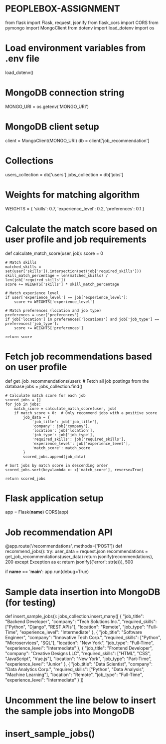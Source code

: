 # PEOPLEBOX-ASSIGNMENT
from flask import Flask, request, jsonify
from flask_cors import CORS
from pymongo import MongoClient
from dotenv import load_dotenv
import os

# Load environment variables from .env file
load_dotenv()

# MongoDB connection string
MONGO_URI = os.getenv('MONGO_URI')

# MongoDB client setup
client = MongoClient(MONGO_URI)
db = client['job_recommendation']

# Collections
users_collection = db['users']
jobs_collection = db['jobs']

# Weights for matching algorithm
WEIGHTS = {
    'skills': 0.7,
    'experience_level': 0.2,
    'preferences': 0.1
}

# Calculate the match score based on user profile and job requirements
def calculate_match_score(user, job):
    score = 0

    # Match skills
    matched_skills = set(user['skills']).intersection(set(job['required_skills']))
    skill_match_percentage = len(matched_skills) / len(job['required_skills'])
    score += WEIGHTS['skills'] * skill_match_percentage

    # Match experience level
    if user['experience_level'] == job['experience_level']:
        score += WEIGHTS['experience_level']

    # Match preferences (location and job type)
    preferences = user['preferences']
    if job['location'] in preferences['locations'] and job['job_type'] == preferences['job_type']:
        score += WEIGHTS['preferences']

    return score

# Fetch job recommendations based on user profile
def get_job_recommendations(user):
    # Fetch all job postings from the database
    jobs = jobs_collection.find()

    # Calculate match score for each job
    scored_jobs = []
    for job in jobs:
        match_score = calculate_match_score(user, job)
        if match_score > 0:  # Only recommend jobs with a positive score
            job_data = {
                'job_title': job['job_title'],
                'company': job['company'],
                'location': job['location'],
                'job_type': job['job_type'],
                'required_skills': job['required_skills'],
                'experience_level': job['experience_level'],
                'match_score': match_score
            }
            scored_jobs.append(job_data)

    # Sort jobs by match score in descending order
    scored_jobs.sort(key=lambda x: x['match_score'], reverse=True)
    
    return scored_jobs

# Flask application setup
app = Flask(__name__)
CORS(app)

# Job recommendation API
@app.route('/recommendations', methods=['POST'])
def recommend_jobs():
    try:
        user_data = request.json
        recommendations = get_job_recommendations(user_data)
        return jsonify(recommendations), 200
    except Exception as e:
        return jsonify({'error': str(e)}), 500

if __name__ == '__main__':
    app.run(debug=True)

# Sample data insertion into MongoDB (for testing)
def insert_sample_jobs():
    jobs_collection.insert_many([
        {
            "job_title": "Backend Developer",
            "company": "Tech Solutions Inc.",
            "required_skills": ["Python", "Django", "REST APIs"],
            "location": "Remote",
            "job_type": "Full-Time",
            "experience_level": "Intermediate"
        },
        {
            "job_title": "Software Engineer",
            "company": "Innovative Tech Corp.",
            "required_skills": ["Python", "Microservices", "SQL"],
            "location": "New York",
            "job_type": "Full-Time",
            "experience_level": "Intermediate"
        },
        {
            "job_title": "Frontend Developer",
            "company": "Creative Designs LLC",
            "required_skills": ["HTML", "CSS", "JavaScript", "Vue.js"],
            "location": "New York",
            "job_type": "Part-Time",
            "experience_level": "Junior"
        },
        {
            "job_title": "Data Scientist",
            "company": "Data Analytics Corp.",
            "required_skills": ["Python", "Data Analysis", "Machine Learning"],
            "location": "Remote",
            "job_type": "Full-Time",
            "experience_level": "Intermediate"
        }
    ])

# Uncomment the line below to insert the sample jobs into MongoDB
# insert_sample_jobs()

